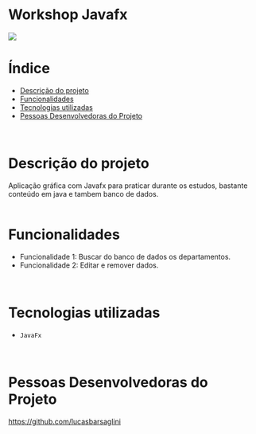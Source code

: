 # Workshop Javafx

<img src="http://img.shields.io/static/v1?label=STATUS&message=CONCLUIDO&color=GREEN&style=for-the-badge"/>
<br/>

# Índice

* [Descrição do projeto](#descrição-do-projeto)
* [Funcionalidades](#funcionalidades-e-demonstração-da-aplicação)
* [Tecnologias utilizadas](#tecnologias-utilizadas)
* [Pessoas Desenvolvedoras do Projeto](#pessoas-desenvolvedoras)
<br/>

# Descrição do projeto

Aplicação gráfica com Javafx para praticar durante os estudos, bastante conteúdo em java e tambem banco de dados.  
<br/>

# Funcionalidades

* Funcionalidade 1: Buscar do banco de dados os departamentos.
* Funcionalidade 2: Editar e remover dados.
<br/>

# Tecnologias utilizadas 
- ``JavaFx``
<br/>

# Pessoas Desenvolvedoras do Projeto

https://github.com/lucasbarsaglini
